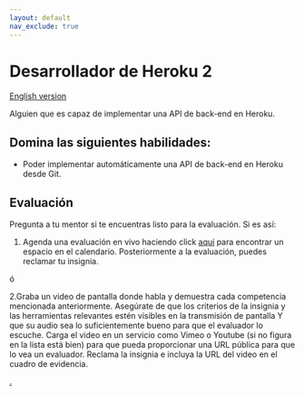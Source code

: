 ```yaml
---
layout: default
nav_exclude: true
---
```

# Desarrollador de Heroku 2

[English version](heroku2.md)

Alguien que es capaz de implementar una API de back-end en Heroku.

## Domina las siguientes habilidades:

- Poder implementar automáticamente una API de back-end en Heroku desde Git.

## Evaluación

Pregunta a tu mentor si te encuentras listo para la evaluación. Si es así:

1. Agenda una evaluación en vivo haciendo click [aquí](https://webdev.codex.academy/mastery-eval-4?badge=20UQ3ut6SHGPeE88zdgG-A) para encontrar un espacio en el calendario. Posteriormente a la evaluación, puedes reclamar tu insignia.

ó

2.Graba un video de pantalla donde habla y demuestra cada competencia mencionada anteriormente. Asegúrate de que los criterios de la insignia y las herramientas relevantes estén visibles en la transmisión de pantalla Y que su audio sea lo suficientemente bueno para que el evaluador lo escuche. Carga el video en un servicio como Vimeo o Youtube (si no figura en la lista está bien) para que pueda proporcionar una URL pública para que lo vea un evaluador. Reclama la insignia e incluya la URL del video en el cuadro de evidencia.

[.](level-4)

